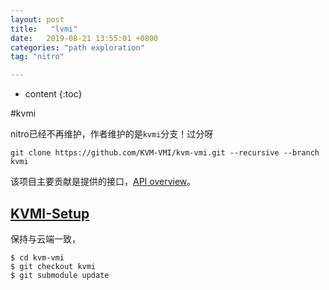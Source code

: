 ```yaml
---
layout: post
title:   "lvmi"
date:   2019-08-21 13:55:01 +0800
categories: "path exploration"
tag: "nitro"

---
```


* content
{:toc}




#kvmi

nitro已经不再维护，作者维护的是`kvmi`分支！过分呀

```shell
git clone https://github.com/KVM-VMI/kvm-vmi.git --recursive --branch kvmi
```

该项目主要贡献是提供的接口，[API overview](https://github.com/KVM-VMI/kvm/blob/528c2680bec46e9603126eec6506bc5da71d297b/tools/kvm/kvmi/include/kvmi/libkvmi.h)。

## [KVMI-Setup](https://github.com/KVM-VMI/kvm-vmi/wiki/KVM-VMI-setup)

保持与云端一致，

```shell
$ cd kvm-vmi
$ git checkout kvmi
$ git submodule update
```



